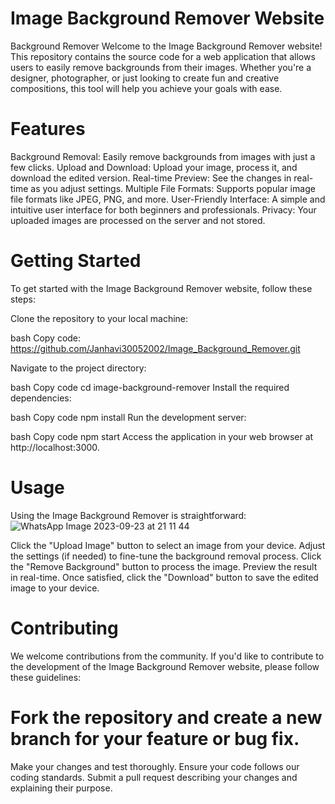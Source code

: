 
# Image Background Remover Website
Background Remover
Welcome to the Image Background Remover website! This repository contains the source code for a web application that allows users to easily remove backgrounds from their images. Whether you're a designer, photographer, or just looking to create fun and creative compositions, this tool will help you achieve your goals with ease.


# Features
Background Removal: Easily remove backgrounds from images with just a few clicks.
Upload and Download: Upload your image, process it, and download the edited version.
Real-time Preview: See the changes in real-time as you adjust settings.
Multiple File Formats: Supports popular image file formats like JPEG, PNG, and more.
User-Friendly Interface: A simple and intuitive user interface for both beginners and professionals.
Privacy: Your uploaded images are processed on the server and not stored.


# Getting Started
To get started with the Image Background Remover website, follow these steps:

Clone the repository to your local machine:

bash
Copy code:
https://github.com/Janhavi30052002/Image_Background_Remover.git

Navigate to the project directory:

bash
Copy code
cd image-background-remover
Install the required dependencies:

bash
Copy code
npm install
Run the development server:

bash
Copy code
npm start
Access the application in your web browser at http://localhost:3000.

# Usage
Using the Image Background Remover is straightforward:
![WhatsApp Image 2023-09-23 at 21 11 44](https://github.com/Janhavi30052002/Image_Background_Remover/assets/114862128/f2a3b3d8-79e6-40d1-8b1d-daf9dff9aed0)


Click the "Upload Image" button to select an image from your device.
Adjust the settings (if needed) to fine-tune the background removal process.
Click the "Remove Background" button to process the image.
Preview the result in real-time.
Once satisfied, click the "Download" button to save the edited image to your device.

# Contributing
We welcome contributions from the community. If you'd like to contribute to the development of the Image Background Remover website, please follow these guidelines:

# Fork the repository and create a new branch for your feature or bug fix.
Make your changes and test thoroughly.
Ensure your code follows our coding standards.
Submit a pull request describing your changes and explaining their purpose.
